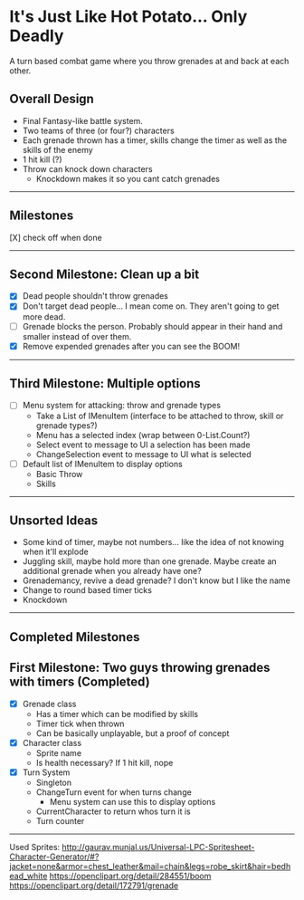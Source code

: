 # It's Just Like Hot Potato... Only Deadly
A turn based combat game where you throw grenades at and back at each other.
## Overall Design
* Final Fantasy-like battle system.
* Two teams of three (or four?) characters
* Each grenade thrown has a timer, skills change the timer as well as the skills of the enemy
* 1 hit kill (?)
* Throw can knock down characters
  * Knockdown makes it so you cant catch grenades
___
## Milestones
[X] check off when done
___
## Second Milestone: Clean up a bit
* [X] Dead people shouldn't throw grenades
* [X] Don't target dead people... I mean come on. They aren't going to get more dead.
* [ ] Grenade blocks the person. Probably should appear in their hand and smaller instead of over them.
* [X] Remove expended grenades after you can see the BOOM!
___
## Third Milestone: Multiple options
* [ ] Menu system for attacking: throw and grenade types
  * Take a List of IMenuItem (interface to be attached to throw, skill or grenade types?)
  * Menu has a selected index (wrap between 0-List.Count?)
  * Select event to message to UI a selection has been made
  * ChangeSelection event to message to UI what is selected
* [ ] Default list of IMenuItem to display options
  * Basic Throw
  * Skills
___
## Unsorted Ideas
* Some kind of timer, maybe not numbers... like the idea of not knowing when it'll explode
* Juggling skill, maybe hold more than one grenade. Maybe create an additional grenade when you already have one?
* Grenademancy, revive a dead grenade? I don't know but I like the name
* Change to round based timer ticks
* Knockdown
___
## Completed Milestones
## First Milestone: Two guys throwing grenades with timers (Completed)
* [X] Grenade class
  * Has a timer which can be modified by skills
  * Timer tick when thrown
  * Can be basically unplayable, but a proof of concept
* [X] Character class
  * Sprite name
  * Is health necessary? If 1 hit kill, nope
* [X] Turn System
  * Singleton
  * ChangeTurn event for when turns change
	* Menu system can use this to display options
  * CurrentCharacter to return whos turn it is
  * Turn counter
___
Used Sprites:
http://gaurav.munjal.us/Universal-LPC-Spritesheet-Character-Generator/#?jacket=none&armor=chest_leather&mail=chain&legs=robe_skirt&hair=bedhead_white
https://openclipart.org/detail/284551/boom
https://openclipart.org/detail/172791/grenade